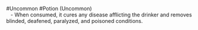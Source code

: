 #Uncommon #Potion
(Uncommon)  
   - When consumed, it cures any disease afflicting the drinker and removes blinded, deafened, paralyzed, and poisoned conditions.  